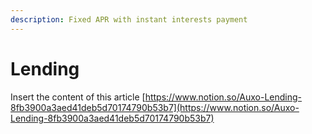```yaml
---
description: Fixed APR with instant interests payment
---
```


# Lending

Insert the content of this article [https://www.notion.so/Auxo-Lending-8fb3900a3aed41deb5d70174790b53b7](https://www.notion.so/Auxo-Lending-8fb3900a3aed41deb5d70174790b53b7)
